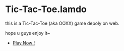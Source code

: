 # Tic-Tac-Toe.lamdo

this is a Tic-Tac-Toe (aka OOXX) game depoly on web.

hope u guys enjoy it~

+ [Play Now !](https://linyejoe2.github.io/tic-tac-toe.lamdo/)
